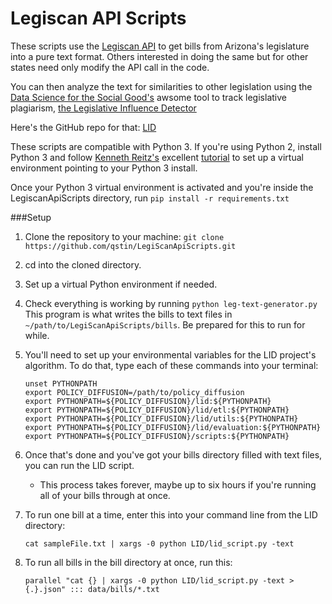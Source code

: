 Legiscan API Scripts
======
These scripts use the [Legiscan API](https://legiscan.com/legiscan) to get bills from Arizona's legislature into a pure text
format. Others interested in doing the same but for other states need only modify the API call in the code.

You can then analyze the text for similarities to other legislation using the 
[Data Science for the Social Good's](https://dssg.uchicago.edu/) awsome tool to track
legislative plagiarism, [the Legislative Influence Detector](https://dssg.uchicago.edu/lid/)

Here's the GitHub repo for that: [LID](https://github.com/dssg/policy_diffusion)

These scripts are compatible with Python 3. If you're using Python 2, install Python 3 and follow [Kenneth Reitz's](https://github.com/kennethreitz)
excellent [tutorial](http://docs.python-guide.org/en/latest/dev/virtualenvs/) to set up a virtual environment pointing to your
Python 3 install.

Once your Python 3 virtual environment is activated and you're inside the LegiscanApiScripts directory, 
run `pip install -r requirements.txt`

###Setup

1. Clone the repository to your machine: `git clone https://github.com/qstin/LegiScanApiScripts.git`
2. cd into the cloned directory.
3. Set up a virtual Python environment if needed.
4. Check everything is working by running `python leg-text-generator.py`
    This program is what writes the bills to text files in `~/path/to/LegiScanApiScripts/bills`. Be prepared for this to run for while.
5. You'll need to set up your environmental variables for the LID project's algorithm. To do that, type each of these commands into your terminal:

    ```
    unset PYTHONPATH
    export POLICY_DIFFUSION=/path/to/policy_diffusion
    export PYTHONPATH=${POLICY_DIFFUSION}/lid:${PYTHONPATH}
    export PYTHONPATH=${POLICY_DIFFUSION}/lid/etl:${PYTHONPATH}
    export PYTHONPATH=${POLICY_DIFFUSION}/lid/utils:${PYTHONPATH}
    export PYTHONPATH=${POLICY_DIFFUSION}/lid/evaluation:${PYTHONPATH}
    export PYTHONPATH=${POLICY_DIFFUSION}/scripts:${PYTHONPATH}
    ```
    
6. Once that's done and you've got your bills directory filled with text files, you can run the LID script.
    - This process takes forever, maybe up to six hours if you're running all of your bills through at once.

7. To run one bill at a time, enter this into your command line from the LID directory:
 
    ```
    cat sampleFile.txt | xargs -0 python LID/lid_script.py -text

    ```
8. To run all bills in the bill directory at once, run this:

    ```
    parallel "cat {} | xargs -0 python LID/lid_script.py -text > {.}.json" ::: data/bills/*.txt
    
    ```

